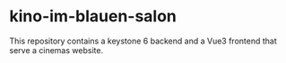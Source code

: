 # kino-im-blauen-salon

This repository contains a keystone 6 backend and a Vue3 frontend that serve a cinemas website.
